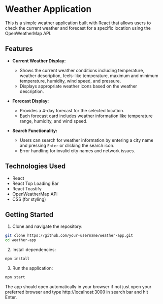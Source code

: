 

# Weather Application

This is a simple weather application built with React that allows users to check the current weather and forecast for a specific location using the OpenWeatherMap API.

## Features

- **Current Weather Display:**
  - Shows the current weather conditions including temperature, weather description, feels-like temperature, maximum and minimum temperature, humidity, wind speed, and pressure.
  - Displays appropriate weather icons based on the weather description.

- **Forecast Display:**
  - Provides a 4-day forecast for the selected location.
  - Each forecast card includes weather information like temperature range, humidity, and wind speed.

- **Search Functionality:**
  - Users can search for weather information by entering a city name and pressing `Enter` or clicking the search icon.
  - Error handling for invalid city names and network issues.

## Technologies Used

- React
- React Top Loading Bar
- React Toastify
- OpenWeatherMap API
- CSS (for styling)

## Getting Started

1. Clone and navigate the repository:
```bash
git clone https://github.com/your-username/weather-app.git
cd weather-app
```
2. Install dependencies:
```bash
npm install
```
3. Run the application:
```bash
npm start
```
The app should open automatically in your browser if not just open your preferred browser and type http://localhost:3000 in search bar and hit Enter.



